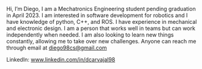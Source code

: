Hi, I’m Diego, I am a Mechatronics Engineering student pending graduation in April 2023. I am interested in software development for robotics and I have knowledge of python, C++, and ROS. I have experience in mechanical and electronic design. I am a person that works well in teams but can work independently when needed. I am also looking to learn new things constantly, allowing me to take over new challenges. Anyone can reach me through email at diego98cs@gmail.com

LinkedIn: www.linkedin.com/in/dcarvajal98

<!---
DiegoCarvajal98/DiegoCarvajal98 is a ✨ special ✨ repository because its `README.md` (this file) appears on your GitHub profile.
You can click the Preview link to take a look at your changes.
--->
